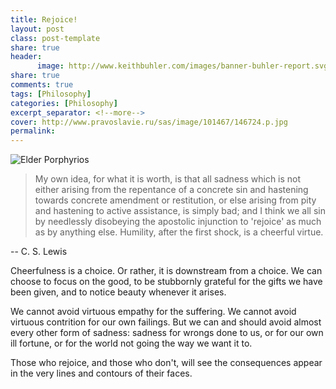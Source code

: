 ```yaml
--- 
title: Rejoice!
layout: post
class: post-template
share: true
header:
      image: http://www.keithbuhler.com/images/banner-buhler-report.svg
share: true
comments: true
tags: [Philosophy]
categories: [Philosophy]
excerpt_separator: <!--more-->
cover: http://www.pravoslavie.ru/sas/image/101467/146724.p.jpg
permalink: 
---
```


![Elder Porphyrios](http://www.pravoslavie.ru/sas/image/101467/146724.p.jpg)

>My own idea, for what it is worth, is that all sadness which is not either arising from the repentance of a concrete sin and hastening towards concrete amendment or restitution, or else arising from pity and hastening to active assistance, is simply bad; and I think we all sin by needlessly disobeying the apostolic injunction to 'rejoice' as much as by anything else. Humility, after the first shock, is a cheerful virtue.

-- C. S. Lewis

Cheerfulness is a choice. Or rather, it is downstream from a choice. We can choose to focus on the good, to be stubbornly grateful for the gifts we have been given, and to notice beauty whenever it arises. 

We cannot avoid virtuous empathy for the suffering. We cannot avoid virtuous contrition for our own failings. But we can and should avoid almost every other form of sadness: sadness for wrongs done to us, or for our own ill fortune, or for the world not going the way we want it to. 

Those who rejoice, and those who don't, will see the consequences appear in the very lines and contours of their faces.